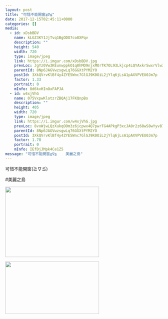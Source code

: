```yaml
---
layout: post
title: "可惜不能開窗≧∇≦" 
date: 2017-12-15T02:45:11+0000 
categories: [] 
media:
  - id: xDsbBDV
    name: kLGZ3KY1JjTvq1BgODO7co8XPqv
    description: ""   
    height: 540
    width: 720
    type: image/jpeg
    link: https://i.imgur.com/xDsbBDV.jpg
    prevLoc: JgYz0Vw3KEunwppkO1q8hMO9njxMOrTK7OL93Lkjcp4LQYAxkrSwxrVlw3wXIwy8qyE61GT1E9JvMolRCvrqWNL9KqsNkr4jQm4ZU20v6R1OQzHzo5jpyWwKCL3p5BAz79fmYE80AL7KcYRPnZxxPOsVMy3o835GHp74ZpgM9yTX22104KMBsYpqQzzlNNFrRPJnpOMJcM4DN0Zjm0U8q9y9BOjVf2rw6YRQQXFYKElnEKo9fO9qm4nWL1Ir7lRVmN4EsQ6
    parentId: 8Np6JAGVwzsgwLq76GGXtPYM2YO
    postId: 3XkQVrvKlBf4y4ZYE5Wnc7GlGJ9K0OiL2jYlq6jLsA1pAXVPVEU0Jm7p
    factor: 1.33
    portrait: 0
    mInfo: 8d6kvHInOxFAPJA
  - id: w4xjVhG
    name: 075VxpwKlotzrZBQAj17FKQnpBo
    description: ""   
    height: 405
    width: 720
    type: image/jpeg
    link: https://i.imgur.com/w4xjVhG.jpg
    prevLoc: 8voWjwLQzXukqOOm3z6jcpwx4Q7pwrTG4APkgP3xcJA0r2z68wS8wYyv878xI8w9k6GpV1uZgG0KDzO4hOXmPL5JpAuw39Byp2W4CkNq0VLlQESwNmr6B015tG6jKRRZKnsYQ4rY04p6folRQ2QYRPIKl5B150KMugzJAg028qfWjjANYgO0tJW1Evvq8khz9L1OXjW7U9krPqV1wksZ6BLxjDPrtyOnl80QvphElrJEnYj1cO4gYxn4RKSlw3QZqXxofxD
    parentId: 8Np6JAGVwzsgwLq76GGXtPYM2YO
    postId: 3XkQVrvKlBf4y4ZYE5Wnc7GlGJ9K0OiL2jYlq6jLsA1pAXVPVEU0Jm7p
    factor: 1.78
    portrait: 0
    mInfo: IEfDjJMpk4Ce1Z5
message: "可惜不能開窗≧∇≦    美麗之島"
---
```


可惜不能開窗(≧∇≦)  
  
#美麗之島


[//]: #media:  
<a href="https://i.imgur.com/xDsbBDV.jpg"><img src="https://i.imgur.com/xDsbBDV.jpg" height="225" width="300" /></a> 
  

<a href="https://i.imgur.com/w4xjVhG.jpg"><img src="https://i.imgur.com/w4xjVhG.jpg" height="168" width="300" /></a> 
 
